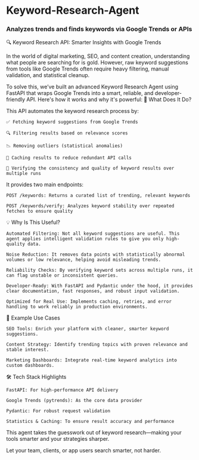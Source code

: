 # Keyword-Research-Agent
### Analyzes trends and finds keywords via Google Trends or APIs

🔍 Keyword Research API: Smarter Insights with Google Trends

In the world of digital marketing, SEO, and content creation, understanding what people are searching for is gold. However, raw keyword suggestions from tools like Google Trends often require heavy filtering, manual validation, and statistical cleanup.

To solve this, we’ve built an advanced Keyword Research Agent using FastAPI that wraps Google Trends into a smart, reliable, and developer-friendly API. Here's how it works and why it's powerful:
🚀 What Does It Do?

This API automates the keyword research process by:

    ✅ Fetching keyword suggestions from Google Trends

    🔍 Filtering results based on relevance scores

    📉 Removing outliers (statistical anomalies)

    🔁 Caching results to reduce redundant API calls

    🧪 Verifying the consistency and quality of keyword results over multiple runs

It provides two main endpoints:

    POST /keywords: Returns a curated list of trending, relevant keywords

    POST /keywords/verify: Analyzes keyword stability over repeated fetches to ensure quality

💡 Why Is This Useful?

    Automated Filtering: Not all keyword suggestions are useful. This agent applies intelligent validation rules to give you only high-quality data.

    Noise Reduction: It removes data points with statistically abnormal volumes or low relevance, helping avoid misleading trends.

    Reliability Checks: By verifying keyword sets across multiple runs, it can flag unstable or inconsistent queries.

    Developer-Ready: With FastAPI and Pydantic under the hood, it provides clear documentation, fast responses, and robust input validation.

    Optimized for Real Use: Implements caching, retries, and error handling to work reliably in production environments.

🧪 Example Use Cases

    SEO Tools: Enrich your platform with cleaner, smarter keyword suggestions.

    Content Strategy: Identify trending topics with proven relevance and stable interest.

    Marketing Dashboards: Integrate real-time keyword analytics into custom dashboards.

🛠️ Tech Stack Highlights

    FastAPI: For high-performance API delivery

    Google Trends (pytrends): As the core data provider

    Pydantic: For robust request validation

    Statistics & Caching: To ensure result accuracy and performance

This agent takes the guesswork out of keyword research—making your tools smarter and your strategies sharper.

Let your team, clients, or app users search smarter, not harder.
